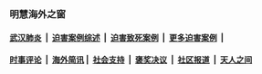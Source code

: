 
### 明慧海外之窗

####  [武汉肺炎](indexes/365.md?t=06250600) &nbsp;|&nbsp;  [迫害案例综述](indexes/328.md?t=06250600) &nbsp;|&nbsp; [迫害致死案例](indexes/277.md?t=06250600)  &nbsp;|&nbsp; [更多迫害案例](indexes/81.md?t=06250600)  &nbsp;|&nbsp; 
####  [时事评论](indexes/19.md?t=06250600) &nbsp;|&nbsp; [海外简讯](indexes/245.md?t=06250600)&nbsp;|&nbsp;  [社会支持](indexes/140.md?t=06250600) &nbsp;|&nbsp; [褒奖决议](indexes/282.md?t=06250600) &nbsp;|&nbsp; [社区报道](indexes/91.md?t=06250600)  &nbsp;|&nbsp; [天人之间](indexes/78.md?t=06250600) 

